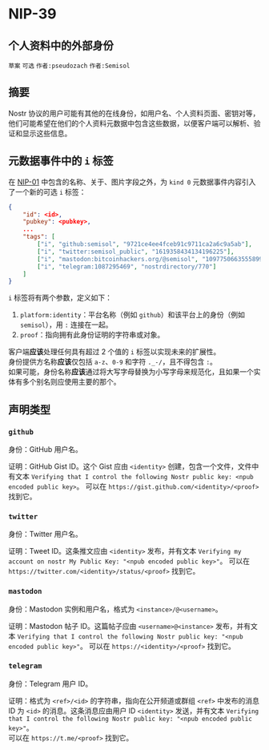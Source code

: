 NIP-39
======

个人资料中的外部身份
--------------------

`草案` `可选` `作者:pseudozach` `作者:Semisol`

## 摘要

Nostr 协议的用户可能有其他的在线身份，如用户名、个人资料页面、密钥对等，他们可能希望在他们的个人资料元数据中包含这些数据，以便客户端可以解析、验证和显示这些信息。

## 元数据事件中的 `i` 标签

在 [NIP-01](https://github.com/nostr-protocol/nips/blob/master/01.md) 中包含的名称、关于、图片字段之外，为 `kind 0` 元数据事件内容引入了一个新的可选 `i` 标签：

```json
{
    "id": <id>,
    "pubkey": <pubkey>,
    ...
    "tags": [
        ["i", "github:semisol", "9721ce4ee4fceb91c9711ca2a6c9a5ab"],
        ["i", "twitter:semisol_public", "1619358434134196225"],
        ["i", "mastodon:bitcoinhackers.org/@semisol", "109775066355589974"]
        ["i", "telegram:1087295469", "nostrdirectory/770"]
    ]
}
```

`i` 标签将有两个参数，定义如下：
1. `platform:identity`：平台名称（例如 `github`）和该平台上的身份（例如 `semisol`），用 `:` 连接在一起。
2. `proof`：指向拥有此身份证明的字符串或对象。

客户端**应该**处理任何具有超过 2 个值的 `i` 标签以实现未来的扩展性。  
身份提供方名称**应该**仅包括 `a-z`、`0-9` 和字符 `._-/`，且不得包含 `:`。  
如果可能，身份名称**应该**通过将大写字母替换为小写字母来规范化，且如果一个实体有多个别名则应使用主要的那个。  

## 声明类型

### `github`

身份：GitHub 用户名。

证明：GitHub Gist ID。这个 Gist 应由 `<identity>` 创建，包含一个文件，文件中有文本 `Verifying that I control the following Nostr public key: <npub encoded public key>`。
可以在 `https://gist.github.com/<identity>/<proof>` 找到它。

### `twitter`

身份：Twitter 用户名。

证明：Tweet ID。这条推文应由 `<identity>` 发布，并有文本 `Verifying my account on nostr My Public Key: "<npub encoded public key>"`。
可以在 `https://twitter.com/<identity>/status/<proof>` 找到它。

### `mastodon`

身份：Mastodon 实例和用户名，格式为 `<instance>/@<username>`。

证明：Mastodon 帖子 ID。这篇帖子应由 `<username>@<instance>` 发布，并有文本 `Verifying that I control the following Nostr public key: "<npub encoded public key>"`。
可以在 `https://<identity>/<proof>` 找到它。

### `telegram`

身份：Telegram 用户 ID。

证明：格式为 `<ref>/<id>` 的字符串，指向在公开频道或群组 `<ref>` 中发布的消息 ID 为 `<id>` 的消息。这条消息应由用户 ID `<identity>` 发送，并有文本 `Verifying that I control the following Nostr public key: "<npub encoded public key>"`。  
可以在 `https://t.me/<proof>` 找到它。
